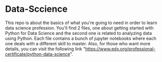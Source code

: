 # Data-Sccience
This repo is about the basics of what you're going to need in order to learn data science profession.
You'll find 2 files, one about getting started with Python for Data Science and the second one is related to analyzing data using Python. Each file contains a bunch of jupyter notebooks where each one deals with a different skill to master. Also, for those who want more details, you can visit the following link "https://www.edx.org/professional-certificate/python-data-science".
